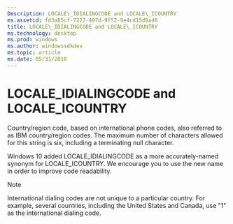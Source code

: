 ```yaml
---
Description: LOCALE\_IDIALINGCODE and LOCALE\_ICOUNTRY
ms.assetid: fd3a85cf-7227-497d-9f52-9e4cd15d9ad6
title: LOCALE\_IDIALINGCODE and LOCALE\_ICOUNTRY
ms.technology: desktop
ms.prod: windows
ms.author: windowssdkdev
ms.topic: article
ms.date: 05/31/2018
---
```


# LOCALE\_IDIALINGCODE and LOCALE\_ICOUNTRY

Country/region code, based on international phone codes, also referred to as IBM country/region codes. The maximum number of characters allowed for this string is six, including a terminating null character.

Windows 10 added LOCALE\_IDIALINGCODE as a more accurately-named synonym for LOCALE\_ICOUNTRY. We encourage you to use the new name in order to improve code readability.

> [!Note]  
> International dialing codes are not unique to a particular country. For example, several countries, including the United States and Canada, use "1" as the international dialing code.

 

 

 



